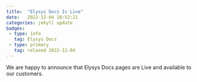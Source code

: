```yaml
---
title:  "Elysys Docs Is Live"
date:   2022-12-04 18:52:21
categories: jekyll update
badges:
 - type: info
   tag: Elysys Docs
 - type: primary
   tag: relased 2022-12-04
---
```


We are happy to announce that Elysys Docs pages are Live and available to our customers.
